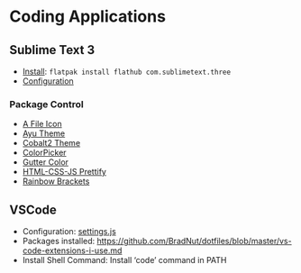 # Coding Applications

## Sublime Text 3

- [Install](https://flathub.org/apps/details/com.sublimetext.three): `flatpak install flathub com.sublimetext.three`
- [Configuration](https://github.com/BradNut/dotfiles/blob/master/Preferences.sublime-settings)

### Package Control

- [A File Icon](https://packagecontrol.io/packages/A%20File%20Icon)
- [Ayu Theme](https://packagecontrol.io/packages/ayu)
- [Cobalt2 Theme](https://packagecontrol.io/packages/Theme%20-%20Cobalt2)
- [ColorPicker](https://packagecontrol.io/packages/ColorPicker)
- [Gutter Color](https://packagecontrol.io/packages/Gutter%20Color)
- [HTML-CSS-JS Prettify](https://packagecontrol.io/packages/HTML-CSS-JS%20Prettify)
- [Rainbow Brackets](https://github.com/absop/RainbowBrackets)

## VSCode

- Configuration: [settings.js](https://github.com/BradNut/dotfiles/blob/master/settings.json)
- Packages installed: https://github.com/BradNut/dotfiles/blob/master/vs-code-extensions-i-use.md
- Install Shell Command: Install ‘code’ command in PATH

